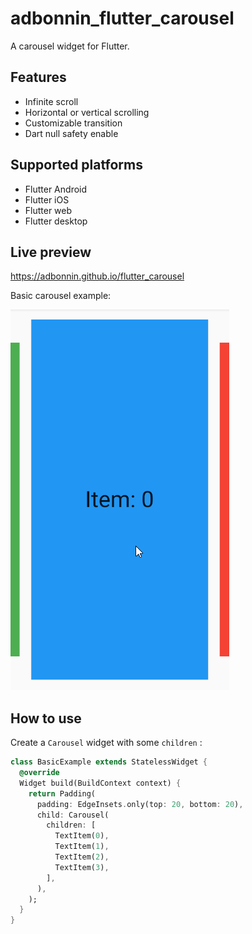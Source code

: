 # adbonnin_flutter_carousel

A carousel widget for Flutter.

## Features

* Infinite scroll
* Horizontal or vertical scrolling
* Customizable transition
* Dart null safety enable

## Supported platforms

* Flutter Android
* Flutter iOS
* Flutter web
* Flutter desktop

## Live preview

https://adbonnin.github.io/flutter_carousel

Basic carousel example:

![simple](doc/screenshots/basic.gif)

## How to use

Create a `Carousel` widget with some `children` :

```dart
class BasicExample extends StatelessWidget {
  @override
  Widget build(BuildContext context) {
    return Padding(
      padding: EdgeInsets.only(top: 20, bottom: 20),
      child: Carousel(
        children: [
          TextItem(0),
          TextItem(1),
          TextItem(2),
          TextItem(3),
        ],
      ),
    );
  }
}
```
